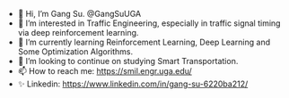 - 👋 Hi, I’m Gang Su. @GangSuUGA
- 👀 I’m interested in Traffic Engineering, especially in traffic signal timing via deep reinforcement learning. 
- 🌱 I’m currently learning Reinforcement Learning, Deep Learning and Some Optimization Algorithms. 
- 💞️ I’m looking to continue on studying Smart Transportation. 
- 📫 How to reach me: https://smil.engr.uga.edu/ 
- ✨ Linkedin: https://www.linkedin.com/in/gang-su-6220ba212/

<!---
GangSuUGA/GangSuUGA is a special ✨ repository because its `README.md` (this file) appears on your GitHub profile.
You can click the Preview link to take a look at your changes.
--->
